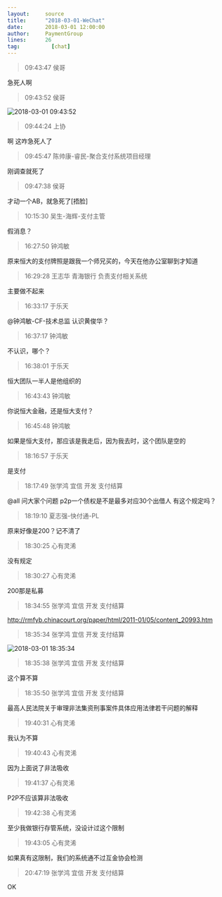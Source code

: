 ```yaml
---
layout:     source 
title:      "2018-03-01-WeChat"
date:       2018-03-01 12:00:00
author:     PaymentGroup
lines:      26 
tag:		  [chat]
---
```

> 09:43:47  侯哥  
   
急死人啊  
   
> 09:43:52  侯哥  
   
![2018-03-01 09:43:52](http://static.cocolian.org/img/20180301_094352.png) 
   
> 09:44:24  上协  
   
啊 这咋急死人了  
   
> 09:45:47  陈帅康-睿民-聚合支付系统项目经理  
   
刚调查就死了  
   
> 09:47:38  侯哥  
   
才动一个AB，就急死了[捂脸]  
   
> 10:15:30  吴生-海辉-支付主管  
   
假消息？  
   
> 16:27:50  钟鸿敏  
   
原来恒大的支付牌照是跟我一个师兄买的，今天在他办公室聊到才知道  
   
> 16:29:28  王志华 青海银行 负责支付相关系统  
   
主要做不起来  
   
> 16:33:17  于乐天  
   
@钟鸿敏-CF-技术总监 认识黄俊华？  
   
> 16:37:17  钟鸿敏  
   
不认识，哪个？  
   
> 16:38:01  于乐天  
   
恒大团队一半人是他组织的  
   
> 16:43:43  钟鸿敏  
   
你说恒大金融，还是恒大支付？  
   
> 16:45:48  钟鸿敏  
   
如果是恒大支付，那应该是我走后，因为我去时，这个团队是空的  
   
> 18:16:57  于乐天  
   
是支付  
   
> 18:17:49  张学鸿 宜信 开发 支付结算   
   
@all  问大家个问题 p2p一个债权是不是最多对应30个出借人  有这个规定吗？  
   
> 18:19:10  夏志强-快付通-PL  
   
原来好像是200？记不清了  
   
> 18:30:25  心有灵浠  
   
没有规定  
   
> 18:30:27  心有灵浠  
   
200那是私募  
   
> 18:34:55  张学鸿 宜信 开发 支付结算   
   
http://rmfyb.chinacourt.org/paper/html/2011-01/05/content_20993.htm  
   
> 18:35:34  张学鸿 宜信 开发 支付结算   
   
![2018-03-01 18:35:34](http://static.cocolian.org/img/20180301_183534.png) 
   
> 18:35:38  张学鸿 宜信 开发 支付结算   
   
这个算不算  
   
> 18:35:50  张学鸿 宜信 开发 支付结算   
   
最高人民法院关于审理非法集资刑事案件具体应用法律若干问题的解释  
   
> 19:40:31  心有灵浠  
   
我认为不算  
   
> 19:40:43  心有灵浠  
   
因为上面说了非法吸收  
   
> 19:41:37  心有灵浠  
   
P2P不应该算非法吸收  
   
> 19:42:38  心有灵浠  
   
至少我做银行存管系统，没设计过这个限制  
   
> 19:43:05  心有灵浠  
   
如果真有这限制，我们的系统通不过互金协会检测  
   
> 20:47:19  张学鸿 宜信 开发 支付结算   
   
OK  
   
